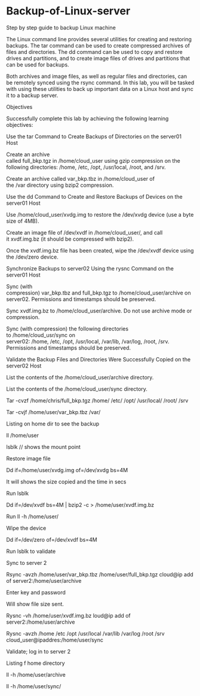 # Backup-of-Linux-server
Step by step guide to backup Linux machine

The Linux command line provides several utilities for creating and restoring backups. The tar command can be used to create compressed archives of files and directories. The dd command can be used to copy and restore drives and partitions, and to create image files of drives and partitions that can be used for backups. 

Both archives and image files, as well as regular files and directories, can be remotely synced using the rsync command. In this lab, you will be tasked with using these utilities to back up important data on a Linux host and sync it to a backup server.

Objectives

Successfully complete this lab by achieving the following learning objectives:

Use the tar Command to Create Backups of Directories on the server01 Host

Create an archive called full_bkp.tgz in /home/cloud_user using gzip compression on the following directories: /home, /etc, /opt, /usr/local, /root, and /srv.

Create an archive called var_bkp.tbz in /home/cloud_user of the /var directory using bzip2 compression.


Use the dd Command to Create and Restore Backups of Devices on the server01 Host


Use /home/cloud_user/xvdg.img to restore the /dev/xvdg device (use a byte size of 4MB).

Create an image file of /dev/xvdf in /home/cloud_user/, and call it xvdf.img.bz (it should be compressed with bzip2).

Once the xvdf.img.bz file has been created, wipe the /dev/xvdf device using the /dev/zero device.


Synchronize Backups to server02 Using the rysnc Command on the server01 Host

Sync (with compression) var_bkp.tbz and full_bkp.tgz to /home/cloud_user/archive on server02. Permissions and timestamps should be preserved.

Sync xvdf.img.bz to /home/cloud_user/archive. Do not use archive mode or compression.

Sync (with compression) the following directories to /home/cloud_usr/sync on server02: /home, /etc, /opt, /usr/local, /var/lib, /var/log, /root, /srv. Permissions and timestamps should be preserved.


Validate the Backup Files and Directories Were Successfully Copied on the server02 Host

List the contents of the /home/cloud_user/archive directory.

List the contents of the /home/cloud_user/sync directory.


Tar -cvzf /home/chris/full_bkp.tgz  /home/ /etc/  /opt/ /usr/local/ /root/ /srv

Tar -cvjf  /home/user/var_bkp.tbz  /var/

Listing on home dir to see the backup

ll /home/user

lsblk // shows the mount point

Restore image file

Dd if=/home/user/xvdg.img of=/dev/xvdg bs=4M

It will shows the size copied and the time in secs

Run lsblk 

Dd if=/dev/xvdf bs=4M | bzip2 -c > /home/user/xvdf.img.bz

Run ll -h /home/user/

Wipe the device

Dd if=/dev/zero of=/dev/xvdf bs=4M

Run lsblk to validate

Sync to server 2

Rsync -avzh /home/user/var_bkp.tbz /home/user/full_bkp.tgz cloud@ip add of server2:/home/user/archive

Enter key and password

Will show file size sent.

Rysnc -vh /home/user/xvdf.img.bz loud@ip add of server2:/home/user/archive

Rysnc -avzh  /home /etc /opt /usr/local /var/lib /var/log /root /srv cloud_user@ipaddres:/home/user/sync

Validate; log in to server 2

Listing f home directory

ll -h /home/user/archive

ll -h /home/user/sync/
